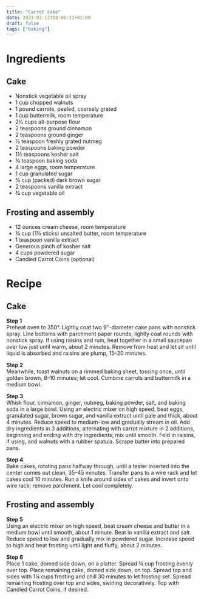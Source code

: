 ```yaml
---
title: "Carrot cake"
date: 2023-02-12T08:06:11+01:00
draft: false
tags: ["baking"]
---
```


# Ingredients

## Cake

 - Nonstick vegetable oil spray
 - 1 cup chopped walnuts
 - 1 pound carrots, peeled, coarsely grated
 - 1 cup buttermilk, room temperature
 - 2½ cups all-purpose flour
 - 2 teaspoons ground cinnamon
 - 2 teaspoons ground ginger
 - ½ teaspoon freshly grated nutmeg
 - 2 teaspoons baking powder
 - 1½ teaspoons kosher salt
 - ¾ teaspoon baking soda
 - 4 large eggs, room temperature
 - 1 cup granulated sugar
 - ¾ cup (packed) dark brown sugar
 - 2 teaspoons vanilla extract
 - ¾ cup vegetable oil

## Frosting and assembly

 - 12 ounces cream cheese, room temperature
 - ¾ cup (1½ sticks) unsalted butter, room temperature
 - 1 teaspoon vanilla extract
 - Generous pinch of kosher salt
 - 4 cups powdered sugar
 - Candied Carrot Coins (optional)

# Recipe

## Cake

**Step 1**  
Preheat oven to 350°. Lightly coat two 9"-diameter cake pans with nonstick spray. Line bottoms with parchment paper rounds; lightly coat rounds with nonstick spray. If using raisins and rum, heat together in a small saucepan over low just until warm, about 2 minutes. Remove from heat and let sit until liquid is absorbed and raisins are plump, 15–20 minutes.

**Step 2**  
Meanwhile, toast walnuts on a rimmed baking sheet, tossing once, until golden brown, 8–10 minutes; let cool. Combine carrots and buttermilk in a medium bowl.

**Step 3**  
Whisk flour, cinnamon, ginger, nutmeg, baking powder, salt, and baking soda in a large bowl. Using an electric mixer on high speed, beat eggs, granulated sugar, brown sugar, and vanilla extract until pale and thick, about 4 minutes. Reduce speed to medium-low and gradually stream in oil. Add dry ingredients in 3 additions, alternating with carrot mixture in 2 additions, beginning and ending with dry ingredients; mix until smooth. Fold in raisins, if using, and walnuts with a rubber spatula. Scrape batter into prepared pans.

**Step 4**  
Bake cakes, rotating pans halfway through, until a tester inserted into the center comes out clean, 35–45 minutes. Transfer pans to a wire rack and let cakes cool 10 minutes. Run a knife around sides of cakes and invert onto wire rack; remove parchment. Let cool completely.

## Frosting and assembly

**Step 5**  
Using an electric mixer on high speed, beat cream cheese and butter in a medium bowl until smooth, about 1 minute. Beat in vanilla extract and salt. Reduce speed to low and gradually mix in powdered sugar. Increase speed to high and beat frosting until light and fluffy, about 2 minutes.

**Step 6**  
Place 1 cake, domed side down, on a platter. Spread ¾ cup frosting evenly over top. Place remaining cake, domed side down, on top. Spread top and sides with 1¼ cups frosting and chill 30 minutes to let frosting set. Spread remaining frosting over top and sides, swirling decoratively. Top with Candied Carrot Coins, if desired.

